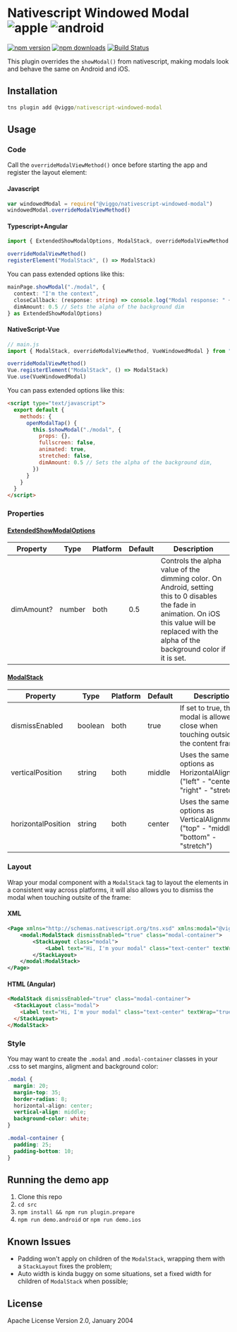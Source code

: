 # Nativescript Windowed Modal ![apple](https://cdn3.iconfinder.com/data/icons/picons-social/57/16-apple-32.png) ![android](https://cdn4.iconfinder.com/data/icons/logos-3/228/android-32.png)

[![npm version](https://badge.fury.io/js/nativescript-windowed-modal.svg)](http://badge.fury.io/js/nativescript-windowed-modal)
[![npm downloads](https://img.shields.io/npm/dm/nativescript-windowed-modal.svg)](http://badge.fury.io/js/nativescript-windowed-modal)
[![Build Status](https://travis-ci.com/mukaschultze/nativescript-windowed-modal.svg?branch=master)](https://travis-ci.com/mukaschultze/nativescript-windowed-modal)

This plugin overrides the `showModal()` from nativescript, making modals look and behave the same on Android and iOS.

## Installation

```cmd
tns plugin add @viggo/nativescript-windowed-modal
```

## Usage

### Code

Call the `overrideModalViewMethod()` once before starting the app and register the layout element:

#### Javascript

```js
var windowedModal = require("@viggo/nativescript-windowed-modal")
windowedModal.overrideModalViewMethod()
```

#### Typescript+Angular

```ts
import { ExtendedShowModalOptions, ModalStack, overrideModalViewMethod } from "@viggo/nativescript-windowed-modal"

overrideModalViewMethod()
registerElement("ModalStack", () => ModalStack)
```

You can pass extended options like this:

```ts
mainPage.showModal("./modal", {
  context: "I'm the context",
  closeCallback: (response: string) => console.log("Modal response: " + response),
  dimAmount: 0.5 // Sets the alpha of the background dim
} as ExtendedShowModalOptions)
```

#### NativeScript-Vue

```js
// main.js
import { ModalStack, overrideModalViewMethod, VueWindowedModal } from "@viggo/nativescript-windowed-modal"

overrideModalViewMethod()
Vue.registerElement("ModalStack", () => ModalStack)
Vue.use(VueWindowedModal)
```

You can pass extended options like this:

```html
<script type="text/javascript">
  export default {
    methods: {
      openModalTap() {
        this.$showModal("./modal", {
          props: {},
          fullscreen: false,
          animated: true,
          stretched: false,
          dimAmount: 0.5 // Sets the alpha of the background dim,
        })
      }
    }
  }
</script>
```

### Properties

#### [ExtendedShowModalOptions](../master/src/windowed-modal.common.ts#L13)

| Property   | Type   | Platform | Default | Description                                                                                                                                                                                          |
| ---------- | ------ | -------- | ------- | ---------------------------------------------------------------------------------------------------------------------------------------------------------------------------------------------------- |
| dimAmount? | number | both     | 0.5     | Controls the alpha value of the dimming color. On Android, setting this to 0 disables the fade in animation. On iOS this value will be replaced with the alpha of the background color if it is set. |

#### [ModalStack](../master/src/modal-stack.ts#L8)

| Property           | Type    | Platform | Default | Description                                                                              |
| ------------------ | ------- | -------- | ------- | ---------------------------------------------------------------------------------------- |
| dismissEnabled     | boolean | both     | true    | If set to true, the modal is allowed to close when touching outside of the content frame |
| verticalPosition   | string  | both     | middle  | Uses the same options as HorizontalAlignment ("left" - "center" - "right" - "stretch")   |
| horizontalPosition | string  | both     | center  | Uses the same options as VerticalAlignment ("top" - "middle" - "bottom" - "stretch")     |

### Layout

Wrap your modal component with a `ModalStack` tag to layout the elements in a consistent way across platforms, it will also allows you to dismiss the modal when touching outsite of the frame:

#### XML

```xml
<Page xmlns="http://schemas.nativescript.org/tns.xsd" xmlns:modal="@viggo/nativescript-windowed-modal">
    <modal:ModalStack dismissEnabled="true" class="modal-container">
        <StackLayout class="modal">
            <Label text="Hi, I'm your modal" class="text-center" textWrap="true"/>
        </StackLayout>
    </modal:ModalStack>
</Page>
```

#### HTML (Angular)

```html
<ModalStack dismissEnabled="true" class="modal-container">
  <StackLayout class="modal">
    <Label text="Hi, I'm your modal" class="text-center" textWrap="true"></Label>
  </StackLayout>
</ModalStack>
```

### Style

You may want to create the `.modal` and `.modal-container` classes in your .css to set margins, aligment and background color:

```css
.modal {
  margin: 20;
  margin-top: 35;
  border-radius: 8;
  horizontal-align: center;
  vertical-align: middle;
  background-color: white;
}

.modal-container {
  padding: 25;
  padding-bottom: 10;
}
```

## Running the demo app

1. Clone this repo
2. `cd src`
3. `npm install && npm run plugin.prepare`
4. `npm run demo.android` or `npm run demo.ios`

## Known Issues

- Padding won't apply on children of the `ModalStack`, wrapping them with a `StackLayout` fixes the problem;
- Auto width is kinda buggy on some situations, set a fixed width for children of `ModalStack` when possible;

## License

Apache License Version 2.0, January 2004
